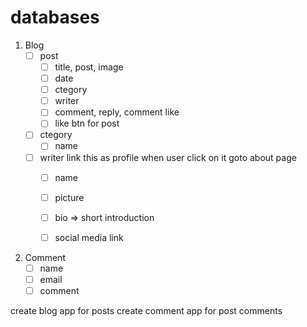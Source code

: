 # databases
1. Blog
    - [ ] post
        - [ ] title, post, image
        - [ ] date
        - [ ] ctegory
        - [ ] writer
        - [ ] comment, reply, comment like
        - [ ] like btn for post

    - [ ] ctegory
        - [ ] name

    - [ ] writer
        link this as profile when user click on it goto about page
        - [ ] name
        - [ ] picture
        - [ ] bio => short introduction 
        - [ ] social media link


2. Comment
    - [ ] name
    - [ ] email
    - [ ] comment

create blog app for posts 
create comment app for post comments 
